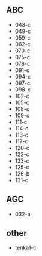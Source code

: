 ## ABC
- 048-c
- 049-c
- 059-c
- 062-c
- 070-c
- 075-c
- 078-c
- 091-c
- 094-c
- 097-c
- 098-c
- 102-c
- 105-c
- 108-c
- 109-c
- 111-c
- 114-c
- 113-c
- 117-c
- 120-c
- 122-c
- 123-c
- 125-c
- 126-b
- 131-c
## AGC
- 032-a
## other
- tenka1-c
